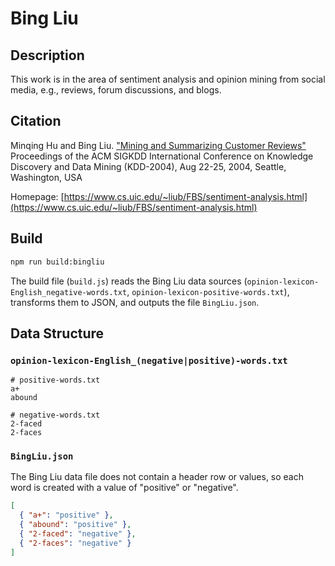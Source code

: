 # Bing Liu

## Description
This work is in the area of sentiment analysis and opinion mining from social media, e.g., reviews, forum discussions, and blogs.

## Citation
Minqing Hu and Bing Liu. ["Mining and Summarizing Customer Reviews"](http://www.cs.uic.edu/~liub/FBS/sentiment-analysis.html)
Proceedings of the ACM SIGKDD International Conference on Knowledge Discovery and Data Mining (KDD-2004), Aug 22-25, 2004, Seattle, Washington, USA

Homepage: [https://www.cs.uic.edu/~liub/FBS/sentiment-analysis.html](https://www.cs.uic.edu/~liub/FBS/sentiment-analysis.html)

## Build
```bash
npm run build:bingliu
```

The build file (`build.js`) reads the Bing Liu data sources (`opinion-lexicon-English_negative-words.txt`, `opinion-lexicon-positive-words.txt`), transforms them to JSON, and outputs the file `BingLiu.json`.

## Data Structure
### `opinion-lexicon-English_(negative|positive)-words.txt`
```
# positive-words.txt
a+
abound

# negative-words.txt
2-faced
2-faces
```

### `BingLiu.json`
The Bing Liu data file does not contain a header row or values, so each word is created with a value of "positive" or "negative".

```json
[
  { "a+": "positive" },
  { "abound": "positive" },
  { "2-faced": "negative" },
  { "2-faces": "negative" }
]
```

